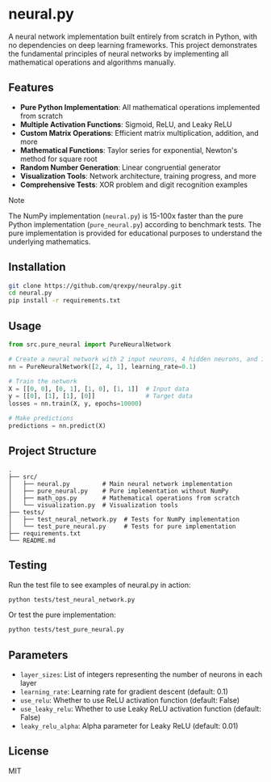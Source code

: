 # neural.py

A neural network implementation built entirely from scratch in Python, with no dependencies on deep learning frameworks. This project demonstrates the fundamental principles of neural networks by implementing all mathematical operations and algorithms manually.

## Features

- **Pure Python Implementation**: All mathematical operations implemented from scratch
- **Multiple Activation Functions**: Sigmoid, ReLU, and Leaky ReLU
- **Custom Matrix Operations**: Efficient matrix multiplication, addition, and more
- **Mathematical Functions**: Taylor series for exponential, Newton's method for square root
- **Random Number Generation**: Linear congruential generator
- **Visualization Tools**: Network architecture, training progress, and more
- **Comprehensive Tests**: XOR problem and digit recognition examples

> [!NOTE]
> The NumPy implementation (`neural.py`) is 15-100x faster than the pure Python implementation (`pure_neural.py`) according to benchmark tests. The pure implementation is provided for educational purposes to understand the underlying mathematics.

## Installation

```bash
git clone https://github.com/qrexpy/neuralpy.git
cd neural.py
pip install -r requirements.txt
```

## Usage

```python
from src.pure_neural import PureNeuralNetwork

# Create a neural network with 2 input neurons, 4 hidden neurons, and 1 output neuron
nn = PureNeuralNetwork([2, 4, 1], learning_rate=0.1)

# Train the network
X = [[0, 0], [0, 1], [1, 0], [1, 1]]  # Input data
y = [[0], [1], [1], [0]]              # Target data
losses = nn.train(X, y, epochs=10000)

# Make predictions
predictions = nn.predict(X)
```

## Project Structure

```
.
├── src/
│   ├── neural.py         # Main neural network implementation
│   ├── pure_neural.py    # Pure implementation without NumPy
│   ├── math_ops.py       # Mathematical operations from scratch
│   └── visualization.py  # Visualization tools
├── tests/
│   ├── test_neural_network.py  # Tests for NumPy implementation
│   └── test_pure_neural.py     # Tests for pure implementation
├── requirements.txt
└── README.md
```

## Testing

Run the test file to see examples of neural.py in action:

```bash
python tests/test_neural_network.py
```

Or test the pure implementation:

```bash
python tests/test_pure_neural.py
```

## Parameters

- `layer_sizes`: List of integers representing the number of neurons in each layer
- `learning_rate`: Learning rate for gradient descent (default: 0.1)
- `use_relu`: Whether to use ReLU activation function (default: False)
- `use_leaky_relu`: Whether to use Leaky ReLU activation function (default: False)
- `leaky_relu_alpha`: Alpha parameter for Leaky ReLU (default: 0.01)

## License

MIT 
